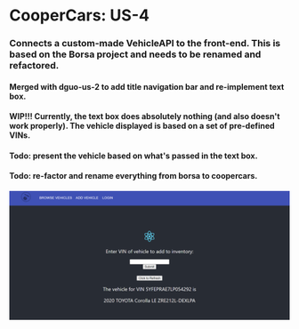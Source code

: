 # CooperCars: US-4 
### Connects a custom-made VehicleAPI to the front-end. This is based on the Borsa project and needs to be renamed and refactored. 
#### Merged with dguo-us-2 to add title navigation bar and re-implement text box.
#### WIP!!! Currently, the text box does absolutely nothing (and also doesn't work properly). The vehicle displayed is based on a set of pre-defined VINs.
#### Todo: present the vehicle based on what's passed in the text box.
#### Todo: re-factor and rename everything from borsa to coopercars.

![image1](us-7.png)
